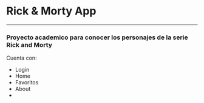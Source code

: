 # Rick & Morty App

<hr/>

### Proyecto academico para conocer los personajes de la serie Rick and Morty

Cuenta con:

- Login
- Home
- Favoritos
- About
-
